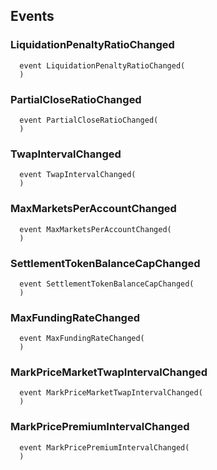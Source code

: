 

## Events
### LiquidationPenaltyRatioChanged
```solidity
  event LiquidationPenaltyRatioChanged(
  )
```



### PartialCloseRatioChanged
```solidity
  event PartialCloseRatioChanged(
  )
```



### TwapIntervalChanged
```solidity
  event TwapIntervalChanged(
  )
```



### MaxMarketsPerAccountChanged
```solidity
  event MaxMarketsPerAccountChanged(
  )
```



### SettlementTokenBalanceCapChanged
```solidity
  event SettlementTokenBalanceCapChanged(
  )
```



### MaxFundingRateChanged
```solidity
  event MaxFundingRateChanged(
  )
```



### MarkPriceMarketTwapIntervalChanged
```solidity
  event MarkPriceMarketTwapIntervalChanged(
  )
```



### MarkPricePremiumIntervalChanged
```solidity
  event MarkPricePremiumIntervalChanged(
  )
```



